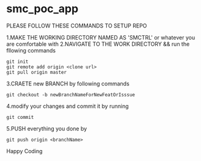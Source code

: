 # smc_poc_app

PLEASE FOLLOW THESE COMMANDS TO SETUP REPO

  1.MAKE THE WORKING DIRECTORY NAMED AS 'SMCTRL' or whatever you are comfortable with
  2.NAVIGATE TO THE WORK DIRECTORY && run the fllowing commands
    
    git init
    git remote add origin <clone url>
    git pull origin master
    
  3.CRAETE new BRANCH by following commands
    
    git checkout -b newBranchNameForNewFeatOrIsssue
  
  4.modify your changes and commit it by running
    
    git commit
    
  5.PUSH everything you done by
    
    git push origin <branchName>
    
  
  Happy Coding
  
  
